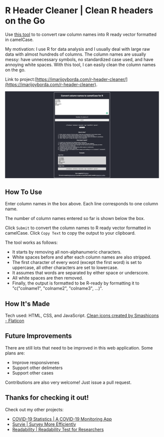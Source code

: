 # R Header Cleaner | Clean R headers on the Go

Use [this tool](https://imarijoyborda.com/r-header-cleaner/) to to convert raw column names into R ready vector formatted in camelCase. 

My motivation: I use R for data analysis and I usually deal with large raw data with almost hundreds of columns. The column names are usually messy: have unnecessary symbols, no standardized case used, and have annoying white spaces. With this tool, I can easily clean the column names on the go.  

Link to project:[https://imarijoyborda.com/r-header-cleaner/](https://imarijoyborda.com/r-header-cleaner). 

![Screenshot of Site - 1](assets/readme/readme-1.png)

## How To Use
Enter column names in the box above. Each line corresponds to one column name.

The number of column names entered so far is shown below the box.

Click `Submit` to convert the column names to R ready vector formatted in camelCase.
Click `Copy Text` to copy the output to your clipboard.

The tool works as follows:
* It starts by removing all non-alphanumeric characters.
* White spaces before and after each column names are also stripped.
* The first character of every word (except the first word) is set to uppercase, all other characters are set to lowercase.
* It assumes that words are separated by either space or underscore.
* All white spaces are then removed.
* Finally, the output is formatted to be R-ready by formatting it to "c("colname1", "colname2", "colname3", ...)".

## How It's Made
Tech used: HTML, CSS, and JavaScript. <a href="https://www.flaticon.com/free-icons/clean" title="clean icons">Clean icons created by Smashicons - Flaticon</a>

## Future Improvements
There are still lots that need to be improved in this web application. Some plans are:
* Improve responsivenes
* Support other delimeters
* Support other cases

Contributions are also very welcome! Just issue a pull request.

## Thanks for checking it out!

Check out my other projects:
* [COVID-19 Statistics | A COVID-19 Monitoring App](https://github.com/ijborda/covid19-statistics)
* [Survie | Survey More Efficiently](https://github.com/ijborda/astrie)
* [Readability | Readability Test for Researchers](https://github.com/ijborda/readability)